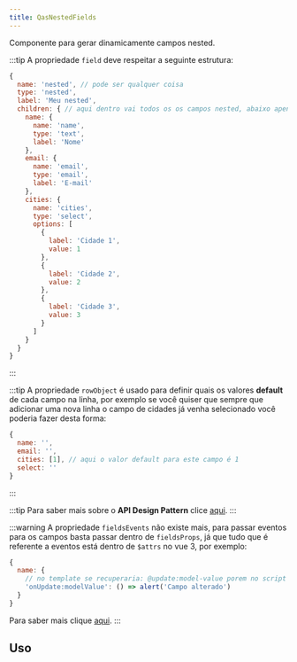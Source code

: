 ```yaml
---
title: QasNestedFields
---
```


Componente para gerar dinamicamente campos nested.

<doc-api file="nested-fields/QasNestedFields" name="QasNestedFields" />

:::tip
A propriedade `field` deve respeitar a seguinte estrutura:

```js
{
  name: 'nested', // pode ser qualquer coisa
  type: 'nested',
  label: 'Meu nested',
  children: { // aqui dentro vai todos os os campos nested, abaixo apenas um exemplo de como pode ser
    name: {
      name: 'name',
      type: 'text',
      label: 'Nome'
    },
    email: {
      name: 'email',
      type: 'email',
      label: 'E-mail'
    },
    cities: {
      name: 'cities',
      type: 'select',
      options: [
        {
          label: 'Cidade 1',
          value: 1
        },
        {
          label: 'Cidade 2',
          value: 2
        },
        {
          label: 'Cidade 3',
          value: 3
        }
      ]
    }
  }
}
```
:::

:::tip
A propriedade `rowObject` é usado para definir quais os valores **default** de cada campo na linha, por exemplo se você quiser que sempre que adicionar uma nova linha o campo de cidades já venha selecionado você poderia fazer desta forma:

```js
{
  name: '',
  email: '',
  cities: [1], // aqui o valor default para este campo é 1
  select: ''
}
```
:::

:::tip
Para saber mais sobre o **API Design Pattern** clice [aqui](https://www.notion.so/bildvitta/API-Design-Patterns-5c2509b697614bbbac49cbed0aab70a1).
:::

:::warning
A propriedade `fieldsEvents` não existe mais, para passar eventos para os campos basta passar dentro de `fieldsProps`, já que tudo que é referente a eventos está dentro de `$attrs` no vue 3, por exemplo:

```js
{
  name: {
    // no template se recuperaria: @update:model-value porem no script é desta forma:
    'onUpdate:modelValue': () => alert('Campo alterado')
  }
}
```

Para saber mais clique [aqui](https://v3-migration.vuejs.org/breaking-changes/listeners-removed.html).
:::

## Uso

<doc-example file="QasNestedFields/Basic" title="Básico" />
<doc-example file="QasNestedFields/DisabledRows" title="Linhas desabilitadas" />
<doc-example file="QasNestedFields/InlineActions" title="Propriedade useInlineActions" />
<doc-example file="QasNestedFields/SlotDynamic" title="Slot field-[nome-da-chave]" />
<doc-example file="QasNestedFields/SlotFields" title="Slot fields" />
<doc-example file="QasNestedFields/SlotAddInput" title="Slot add-input" />

